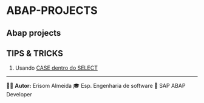 # ABAP-PROJECTS

## Abap projects

## TIPS & TRICKS
1. Usando [CASE dentro do SELECT](./TIPS_&_TRICKS/./1.ZPROG_SELECT_WITH_CASE_ERI.ABAP)


---


🧑‍💼 **Autor:** Erisom Almeida
🎓 Esp. Engenharia de software
📍 SAP ABAP Developer
  
